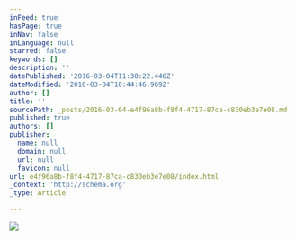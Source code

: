 ```yaml
---
inFeed: true
hasPage: true
inNav: false
inLanguage: null
starred: false
keywords: []
description: ''
datePublished: '2016-03-04T11:30:22.446Z'
dateModified: '2016-03-04T10:44:46.969Z'
author: []
title: ''
sourcePath: _posts/2016-03-04-e4f96a8b-f8f4-4717-87ca-c830eb3e7e08.md
published: true
authors: []
publisher:
  name: null
  domain: null
  url: null
  favicon: null
url: e4f96a8b-f8f4-4717-87ca-c830eb3e7e08/index.html
_context: 'http://schema.org'
_type: Article

---
```

![](https://s3-us-west-2.amazonaws.com/the-grid-img/p/d50ce3e992955ffc800544a2864f8e9f7bd1fe14.png)